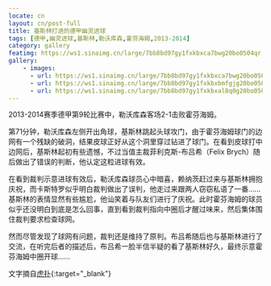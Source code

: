 ```yaml
---
locate: cn
layout: cn/post-full
title: 基斯林打进的德甲幽灵进球
tags: [德甲,幽灵进球,基斯林,勒沃库森,霍芬海姆,2013-2014]
category: gallery
featimg: https://ws1.sinaimg.cn/large/7bb8bd97gy1fxkbxca7bwg20bo0504qr.gif
gallery:
    - images:
      - url: https://ws1.sinaimg.cn/large/7bb8bd97gy1fxkbxca7bwg20bo0504qr.gif
      - url: https://ws1.sinaimg.cn/large/7bb8bd97gy1fxkbxbmfgjg20bo050qv6.gif
      - url: https://ws1.sinaimg.cn/large/7bb8bd97gy1fxkbxal8q0g20bo050x6q.gif
---
```


2013-2014赛季德甲第9轮比赛中，勒沃库森客场2-1击败霍芬海姆。

第71分钟，勒沃库森左侧开出角球，基斯林跳起头球攻门，由于霍芬海姆球门的边网有一个残缺的破洞，结果皮球正好从这个洞里穿过钻进了球门。在看到皮球打中边网后，基斯林起初有些遗憾，不过当值主裁菲利克斯-布吕希（Felix Brych）随后做出了错误的判断，他认定这粒进球有效。

在看到裁判示意进球有效后，勒沃库森球员心中暗喜，赖纳茨赶过来与基斯林拥抱庆祝，而卡斯特罗似乎明白裁判做出了误判，他走过来跟两人窃窃私语了一番……基斯林的表情显然有些尴尬，他讪笑着与队友们进行了庆祝。此时霍芬海姆的球员似乎还没明白到底是怎么回事，直到看到裁判指向中圈后才醒过味来，然后集体围住裁判要求检查球网。

然而尽管发现了球网有问题，裁判还是维持了原判。布吕希随后也与基斯林进行了交流，在听完后者的描述后，布吕希一脸半信半疑的看了基斯林好久，最终示意霍芬海姆中圈开球……

文字摘自[虎扑](https://voice.hupu.com/soccer/1531697.html){:target="_blank"}